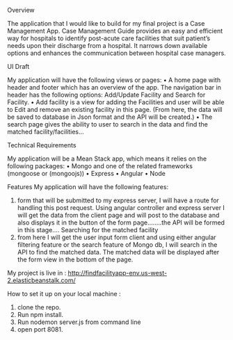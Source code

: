 Overview

The application that I would like to build for my final project is a Case Management App. Case Management Guide provides an easy and efficient way for hospitals to identify post-acute care facilities that suit patient’s needs upon their discharge from a hospital. It narrows down available options and enhances the communication between hospital case managers.

UI Draft

My application will have the following views or pages:
•	A home page with header and footer which has an overview of the app. The navigation bar in header has the following options: Add/Update Facility and Search for Facility.
•	Add facility is a view for adding the Facilities and user will be able to Edit and remove an existing facility in this page. (From here, the data will be saved to database in Json format and the API will be created.)
•	The search page gives the ability to user to search in the data and find the matched facility/facilities…

Technical Requirements

My application will be a Mean Stack app, which means it relies on the following packages:
•	Mongo and one of the related frameworks (mongoose or (mongoojs))
•	Express
•	Angular
•	Node 


Features
My application will have the following features:
1.	form that will be submitted to my express server, I will have a route for handling this post request. Using angular controller and express server I will get the data from the client page and will post to the database and also displays it in the button of the form page….….the API will be formed in this stage….
Searching for the matched facility
2.	from here I will get the user input form client and using either angular filtering feature or the search feature of Mongo db, I will search in the API to find the matched data. The matched data will be displayed after the form view in the bottom of the page.


My project is live in : http://findfacilityapp-env.us-west-2.elasticbeanstalk.com/

How to set it up on your local machine :

1. clone the repo.
2. Run npm install.
3. Run nodemon server.js from command line
4. open port 8081.





